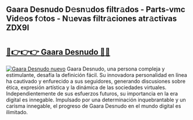 ## Gaara Desnudo D𝚎sn𝚞dos filtr𝚊dos - Parts-vmc Vid𝚎os f𝚘tos - N𝚞evas filtr𝚊ciones atr𝚊ctivas ZDX9l

# <h2><a href="http://mbapyb.tromn.icu/?c=Gaara+Desnudo">🔗👉👉👉 Gaara Desnudo 🔗🔗</a></h2>

[![Gaara Desnudo nuevo](https://i.imgur.com/pEAQMta.gif)](http://mbapyb.tromn.icu/?c=Gaara+Desnudo)
Gaara Desnudo, una persona compleja y estimulante, desafía la definición fácil. Su innovadora personalidad en línea ha cautivado y enfurecido a sus seguidores, generando discusiones sobre ética, expresión artística y la dinámica de las sociedades virtuales. Independientemente de sus esfuerzos futuros, su importancia en la era digital es innegable. Impulsado por una determinación inquebrantable y un carisma innegable, el progreso de Gaara Desnudo en el mundo digital es ilimitado.
